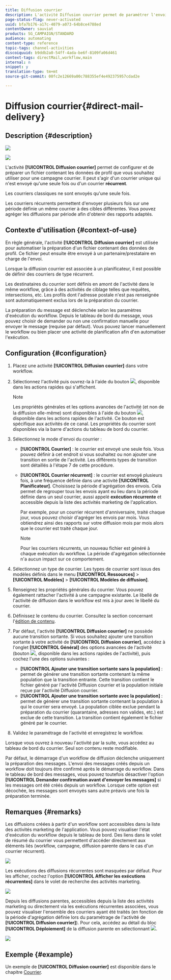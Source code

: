 ```yaml
---
title: Diffusion courrier
description: L'activité Diffusion courrier permet de paramétrer l'envoi d'un courrier unique ou récurrent dans un workflow.
page-status-flag: never-activated
uuid: bfa7b176-a17c-4079-a073-64b8ce4788ed
contentOwner: sauviat
products: SG_CAMPAIGN/STANDARD
audience: automating
content-type: reference
topic-tags: channel-activities
discoiquuid: b9ddb2a0-54ff-4ada-be6f-8109fa06d461
context-tags: directMail,workflow,main
internal: n
snippet: y
translation-type: tm+mt
source-git-commit: 00fc2e12669a00c788355ef4e492375957cdad2e

---
```



# Diffusion courrier{#direct-mail-delivery}

## Description {#description}

![](assets/paper.png)

![](assets/recurrentpaper.png)

L'activité **[!UICONTROL Diffusion courrier]** permet de configurer et de préparer un fichier contenant les données de profil que vous souhaitez utiliser pour une campagne courrier. Il peut s'agir d'un courrier unique qui n'est envoyé qu'une seule fois ou d'un courrier **récurrent**.

Les courriers classiques ne sont envoyés qu'une seule fois.

Les courriers récurrents permettent d'envoyer plusieurs fois sur une période définie un même courrier à des cibles différentes. Vous pouvez agréger les diffusions par période afin d'obtenir des rapports adaptés.

## Contexte d'utilisation {#context-of-use}

En règle générale, l'activité **[!UICONTROL Diffusion courrier]** est utilisée pour automatiser la préparation d'un fichier contenant des données de profil. Ce fichier peut ensuite être envoyé à un partenaire/prestataire en charge de l'envoi.

Lorsque la diffusion courrier est associée à un planificateur, il est possible de définir des courriers de type récurrent.

Les destinataires du courrier sont définis en amont de l'activité dans le même workflow, grâce à des activités de ciblage telles que requêtes, intersections, etc. Les profils dont l'adresse postale n'est pas renseignée sont automatiquement exclus lors de la préparation du courrier.

La préparation du message est déclenchée selon les paramètres d'exécution du workflow. Depuis le tableau de bord du message, vous pouvez choisir de demander ou non une confirmation manuelle pour envoyer le message (requise par défaut). Vous pouvez lancer manuellement le workflow ou bien placer une activité de planification afin d'en automatiser l'exécution.

## Configuration {#configuration}

1. Placez une activité **[!UICONTROL Diffusion courrier]** dans votre workflow.
1. Sélectionnez l'activité puis ouvrez-la à l'aide du bouton ![](assets/edit_darkgrey-24px.png), disponible dans les actions rapides qui s'affichent.

   >[!NOTE]
   >
   >Les propriétés générales et les options avancées de l'activité (et non de la diffusion elle-même) sont disponibles à l'aide du bouton ![](assets/dlv_activity_params-24px.png), disponible dans les actions rapides de l'activité. Ce bouton est spécifique aux activités de ce canal. Les propriétés du courrier sont disponibles via la barre d'actions du tableau de bord du courrier.

1. Sélectionnez le mode d'envoi du courrier :

   * **[!UICONTROL Courrier]** : le courrier est envoyé une seule fois. Vous pouvez définir à cet endroit si vous souhaitez ou non ajouter une transition en sortie de l'activité. Les différents types de transition sont détaillés à l'étape 7 de cette procédure.
   * **[!UICONTROL Courrier récurrent]** : le courrier est envoyé plusieurs fois, à une fréquence définie dans une activité **[!UICONTROL Planificateur]**. Choisissez la période d'agrégation des envois. Cela permet de regrouper tous les envois ayant eu lieu dans la période définie dans un seul courrier, aussi appelé **exécution récurrente** et accessible depuis la liste des activités marketing de l'application.

      Par exemple, pour un courrier récurrent d'anniversaire, traité chaque jour, vous pouvez choisir d'agréger les envois par mois. Vous obtiendrez ainsi des rapports sur votre diffusion mois par mois alors que le courrier est traité chaque jour.

      >[!NOTE]
      >
      >Pour les courriers récurrents, un nouveau fichier est généré à chaque exécution du workflow. La période d'agrégation sélectionnée n'a aucun impact sur ce comportement.

1. Sélectionnez un type de courrier. Les types de courrier sont issus des modèles définis dans le menu **[!UICONTROL Ressources]** &gt; **[!UICONTROL Modèles]** &gt; **[!UICONTROL Modèles de diffusion]**.
1. Renseignez les propriétés générales du courrier. Vous pouvez également rattacher l'activité à une campagne existante. Le libellé de l'activité de diffusion dans le workflow est mis à jour avec le libellé du courrier.
1. Définissez le contenu du courrier. Consultez la section concernant l'[édition de contenu](../../designing/using/personalization.md).
1. Par défaut, l'activité **[!UICONTROL Diffusion courrier]** ne possède aucune transition sortante. Si vous souhaitez ajouter une transition sortante à votre activité de **[!UICONTROL Diffusion courrier]**, accédez à l'onglet **[!UICONTROL Général]** des options avancées de l'activité (bouton ![](assets/dlv_activity_params-24px.png), disponible dans les actions rapides de l'activité), puis cochez l'une des options suivantes :

   * **[!UICONTROL Ajouter une transition sortante sans la population]** : permet de générer une transition sortante contenant la même population que la transition entrante. Cette transition contient le fichier généré par l'activité Diffusion courrier et la population initiale reçue par l'activité Diffusion courrier.
   * **[!UICONTROL Ajouter une transition sortante avec la population]** : permet de générer une transition sortante contenant la population à qui le courrier sera envoyé. La population ciblée exclue pendant la préparation du courrier (quarantaine, adresses non valides, etc.) est exclue de cette transition. La transition contient également le fichier généré par le courrier.

1. Validez le paramétrage de l'activité et enregistrez le workflow.

Lorsque vous ouvrez à nouveau l'activité par la suite, vous accédez au tableau de bord du courrier. Seul son contenu reste modifiable.

Par défaut, le démarrage d'un workflow de diffusion déclenche uniquement la préparation des messages. L'envoi des messages créés depuis un workflow doit toujours être confirmé après le démarrage du workflow. Dans le tableau de bord des messages, vous pouvez toutefois désactiver l'option **[!UICONTROL Demander confirmation avant d'envoyer les messages]** si les messages ont été créés depuis un workflow. Lorsque cette option est décochée, les messages sont envoyés sans autre préavis une fois la préparation terminée.

## Remarques   {#remarks}

Les diffusions créées à partir d'un workflow sont accessibles dans la liste des activités marketing de l'application. Vous pouvez visualiser l'état d'exécution du workflow depuis le tableau de bord. Des liens dans le volet de résumé du courrier vous permettent d'accéder directement aux éléments liés (workflow, campagne, diffusion parente dans le cas d'un courrier récurrent).

![](assets/wkf_display_parent_elements_direct_mail.png)

Les exécutions des diffusions récurrentes sont masquées par défaut. Pour les afficher, cochez l'option **[!UICONTROL Afficher les exécutions récurrentes]** dans le volet de recherche des activités marketing.

![](assets/wkf_display_recurrent_executions_direct_mail.png)

Depuis les diffusions parentes, accessibles depuis la liste des activités marketing ou directement via les exécutions récurrentes associées, vous pouvez visualiser l'ensemble des courriers ayant été traités (en fonction de la période d'agrégation définie lors du paramétrage de l'activité de **[!UICONTROL Diffusion courrier]**). Pour cela, accédez au détail du bloc **[!UICONTROL Déploiement]** de la diffusion parente en sélectionnant ![](assets/wkf_dlv_detail_button.png).

![](assets/wkf_display_recurrent_executions_3_direct_mail.png)

## Exemple {#example}

Un exemple de **[!UICONTROL Diffusion courrier]** est disponible dans le chapitre [Courrier](../../channels/using/example-of-direct-mail-in-a-workflow.md).
